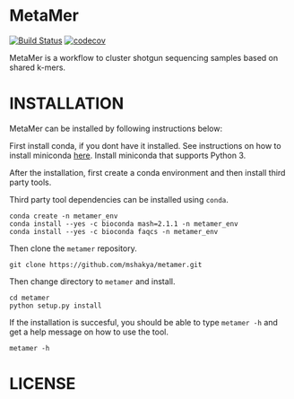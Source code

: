 # MetaMer
[![Build Status](https://travis-ci.org/mshakya/metamer.svg?branch=master)](https://travis-ci.org/mshakya/metamer)
[![codecov](https://codecov.io/gh/mshakya/metamer/branch/master/graph/badge.svg)](https://codecov.io/gh/mshakya/metamer)

MetaMer is a workflow to cluster shotgun sequencing samples based on shared k-mers. 

# INSTALLATION
MetaMer can be installed by following instructions below:

First install conda, if you dont have it installed. See instructions on how to install miniconda [here](https://docs.conda.io/en/latest/miniconda.html). Install miniconda that supports Python 3.

After the installation, first create a conda environment and then install third party tools.

Third party tool dependencies can be installed using `conda`.

```
conda create -n metamer_env
conda install --yes -c bioconda mash=2.1.1 -n metamer_env
conda install --yes -c bioconda faqcs -n metamer_env

```
Then clone the `metamer` repository.

```
git clone https://github.com/mshakya/metamer.git

```

Then change directory to `metamer` and install.

```
cd metamer
python setup.py install
```

If the installation is succesful, you should be able to type `metamer -h` and get a help message on how to use the tool.

```
metamer -h
```



# LICENSE



